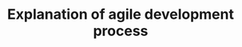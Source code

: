 ---
title: Explanation of agile development process
layout: default
parent: Agile Development Process
nav_order: 1
---
